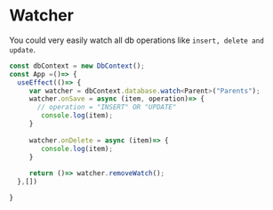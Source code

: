 # Watcher
You could very easily watch all db operations like `insert, delete and update`.

```ts
const dbContext = new DbContext();
const App =()=> {
  useEffect(()=> {
     var watcher = dbContext.database.watch<Parent>("Parents");
     watcher.onSave = async (item, operation)=> {
       // operation = "INSERT" OR "UPDATE"
        console.log(item);
     }
     
     watcher.onDelete = async (item)=> {
        console.log(item);
     }
     
     return ()=> watcher.removeWatch(); 
  },[])

}

```
